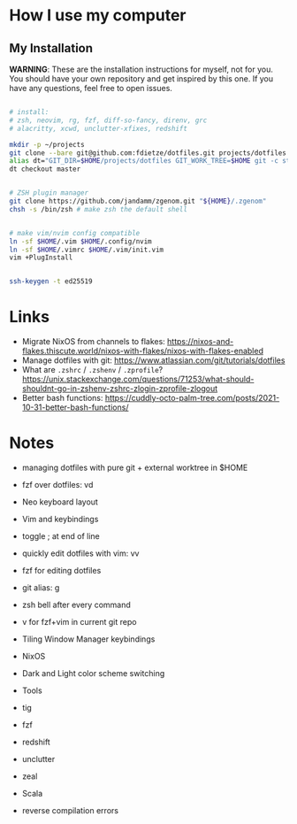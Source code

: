 # How I use my computer


## My Installation
**WARNING**: These are the installation instructions for myself, not for you. You should have your own repository and get inspired by this one. If you have any questions, feel free to open issues.
```bash

# install:
# zsh, neovim, rg, fzf, diff-so-fancy, direnv, grc
# alacritty, xcwd, unclutter-xfixes, redshift

mkdir -p ~/projects
git clone --bare git@github.com:fdietze/dotfiles.git projects/dotfiles
alias dt="GIT_DIR=$HOME/projects/dotfiles GIT_WORK_TREE=$HOME git -c status.showUntrackedFiles=no"
dt checkout master


# ZSH plugin manager
git clone https://github.com/jandamm/zgenom.git "${HOME}/.zgenom"
chsh -s /bin/zsh # make zsh the default shell


# make vim/nvim config compatible
ln -sf $HOME/.vim $HOME/.config/nvim
ln -sf $HOME/.vimrc $HOME/.vim/init.vim
vim +PlugInstall


ssh-keygen -t ed25519
```

# Links

* Migrate NixOS from channels to flakes: https://nixos-and-flakes.thiscute.world/nixos-with-flakes/nixos-with-flakes-enabled
* Manage dotfiles with git: https://www.atlassian.com/git/tutorials/dotfiles
* What are `.zshrc` / `.zshenv` / `.zprofile`? https://unix.stackexchange.com/questions/71253/what-should-shouldnt-go-in-zshenv-zshrc-zlogin-zprofile-zlogout
* Better bash functions: https://cuddly-octo-palm-tree.com/posts/2021-10-31-better-bash-functions/

# Notes

* managing dotfiles with pure git + external worktree in $HOME
* fzf over dotfiles: vd
* Neo keyboard layout
* Vim and keybindings
 * toggle ; at end of line
* quickly edit dotfiles with vim: vv
* fzf for editing dotfiles
* git alias: g
* zsh bell after every command
* v for fzf+vim in current git repo
* Tiling Window Manager keybindings
* NixOS
* Dark and Light color scheme switching
* Tools
 * tig
 * fzf
 * redshift
 * unclutter
 * zeal

* Scala
 * reverse compilation errors
